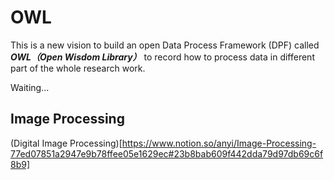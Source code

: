 # OWL
This is a new vision to build an open Data Process Framework (DPF) called ***OWL（Open Wisdom Library）*** to record how to process data in different part of the whole research work.

Waiting...

## Image Processing
(Digital Image Processing)[https://www.notion.so/anyi/Image-Processing-77ed07851a2947e9b78ffee05e1629ec#23b8bab609f442dda79d97db69c6f8b9]
